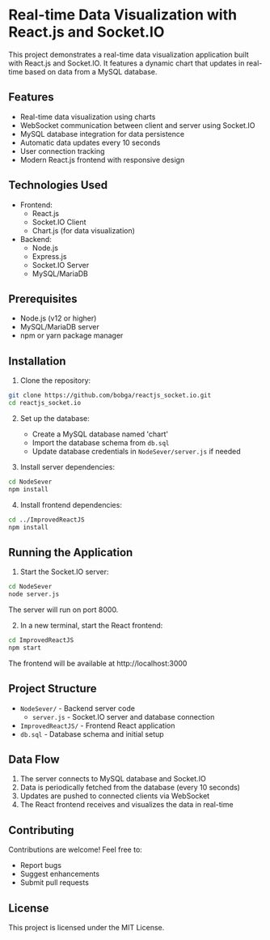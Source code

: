 # Real-time Data Visualization with React.js and Socket.IO

This project demonstrates a real-time data visualization application built with React.js and Socket.IO. It features a dynamic chart that updates in real-time based on data from a MySQL database.

## Features

- Real-time data visualization using charts
- WebSocket communication between client and server using Socket.IO
- MySQL database integration for data persistence
- Automatic data updates every 10 seconds
- User connection tracking
- Modern React.js frontend with responsive design

## Technologies Used

- Frontend:
  - React.js
  - Socket.IO Client
  - Chart.js (for data visualization)
- Backend:
  - Node.js
  - Express.js
  - Socket.IO Server
  - MySQL/MariaDB

## Prerequisites

- Node.js (v12 or higher)
- MySQL/MariaDB server
- npm or yarn package manager

## Installation

1. Clone the repository:
```bash
git clone https://github.com/bobga/reactjs_socket.io.git
cd reactjs_socket.io
```

2. Set up the database:
   - Create a MySQL database named 'chart'
   - Import the database schema from `db.sql`
   - Update database credentials in `NodeSever/server.js` if needed

3. Install server dependencies:
```bash
cd NodeSever
npm install
```

4. Install frontend dependencies:
```bash
cd ../ImprovedReactJS
npm install
```

## Running the Application

1. Start the Socket.IO server:
```bash
cd NodeSever
node server.js
```
The server will run on port 8000.

2. In a new terminal, start the React frontend:
```bash
cd ImprovedReactJS
npm start
```
The frontend will be available at http://localhost:3000

## Project Structure

- `NodeSever/` - Backend server code
  - `server.js` - Socket.IO server and database connection
- `ImprovedReactJS/` - Frontend React application
- `db.sql` - Database schema and initial setup

## Data Flow

1. The server connects to MySQL database and Socket.IO
2. Data is periodically fetched from the database (every 10 seconds)
3. Updates are pushed to connected clients via WebSocket
4. The React frontend receives and visualizes the data in real-time

## Contributing

Contributions are welcome! Feel free to:
- Report bugs
- Suggest enhancements
- Submit pull requests

## License

This project is licensed under the MIT License.
